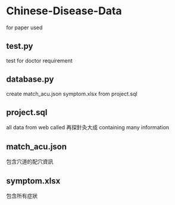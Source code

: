 # Chinese-Disease-Data
for paper used

## test.py
test for doctor requirement

## database.py
create match_acu.json symptom.xlsx from  project.sql

## project.sql
all data from web called 再探針灸大成 containing many information

## match_acu.json
包含穴道的配穴資訊

## symptom.xlsx
包含所有症狀
